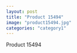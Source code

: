 ```yaml
---
layout: post
title: "Product 15494"
image: "product15494.jpg"
categories: "category1"
---
```

Product 15494
